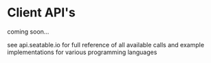 # Client API's

coming soon...

see api.seatable.io for full reference of all available calls and example implementations for various programming languages
